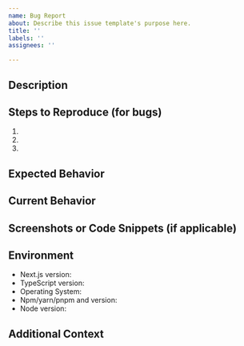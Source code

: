 ```yaml
---
name: Bug Report
about: Describe this issue template's purpose here.
title: ''
labels: ''
assignees: ''

---
```


## Description
<!--- Provide a detailed description of the issue or feature request -->

## Steps to Reproduce (for bugs)
<!--- Provide steps to reproduce the issue -->
1.
2.
3.

## Expected Behavior
<!--- Describe the behavior you expected -->

## Current Behavior
<!--- Describe the current behavior you are experiencing -->

## Screenshots or Code Snippets (if applicable)
<!--- Provide any relevant screenshots or code snippets that help understand the issue -->

## Environment
<!--- Specify relevant details about your development environment -->
- Next.js version:
- TypeScript version:
- Operating System:
- Npm/yarn/pnpm and version:
- Node version:

## Additional Context
<!--- Optional: Add any other context or information about the issue here -->
